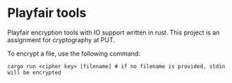 # Playfair tools

Playfair encryption tools with IO support written in rust.
This project is an assignment for cryptography at PUT.

To encrypt a file, use the following command:

```
cargo run <cipher key> [filename] # if no filename is provided, stdin will be encrypted
```
